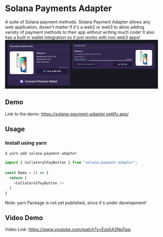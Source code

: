 # Solana Payments Adapter

A suite of Solana payment methods. Solana Payment Adapter allows any web application, dosen't matter if it's a web2 or web3 to allow adding variety of payment methods to their app without writing much code!
It also has a built in wallet integration so it just works with non web3 apps!<br>
![Demo Image](./images/demo.png)

## Demo
Link to the demo: https://solana-payment-adapter.netlify.app/

## Usage
### Install using yarn
```shell
$ yarn add solana-payment-adapter
```
```ts
import { CollateralPayButton } from "solana-payment-adapter";

const Demo = () => {
  return (
    <CollateralPayButton />
  )
}
```
Note: yarn Package is not yet published, since it's under development!

## Video Demo
Video Link: https://www.youtube.com/watch?v=Ezq5A3NpTaw

